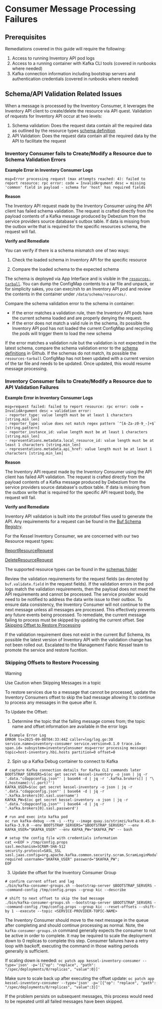 # Consumer Message Processing Failures

## Prerequisites

Remediations covered in this guide will require the following:
1) Access to running Inventory API pod logs
2) Access to a running container with Kafka CLI tools (covered in runbooks where needed)
3) Kafka connection information including bootstrap servers and authentication credentials (covered in runbooks where needed)


## Schema/API Validation Related Issues

When a message is processed by the Inventory Consumer, it leverages the Inventory API client to create/delete the resource via API quest. Validation of requests for Inventory API occur at two levels:
1) Schema validation: Does the request data contain all the required data as outlined by the resource types [schema definition](https://github.com/project-kessel/inventory-api/tree/main/data/schema/resources)
2) API Validation: Does the request data contain all the required data by the API to facilitate the request

### Inventory Consumer fails to Create/Modify a Resource due to Schema Validation Errors

**Example Error in Inventory Consumer Logs**

```
msg=Error processing request (max attempts reached: 4): failed to report resource: rpc error: code = InvalidArgument desc = missing 'common' field in payload - schema for 'host' has required fields
```

**Reason**

The Inventory API request made by the Inventory Consumer using the API client has failed schema validation. The request is crafted directly from the payload contents of a Kafka message produced by Debezium from the service providers source database's outbox table. If data is missing from the outbox write that is required for the specific resources schema, the request will fail.

**Verify and Remediate**

You can verify if there is a schema mismatch one of two ways:

1) Check the loaded schema in Inventory API for the specific resource

2) Compare the loaded schema to the expected schema

The schema is deployed via App Interface and is visible in the [`resources-tarball`](https://gitlab.cee.redhat.com/service/app-interface/-/blob/master/resources/insights-stage/kessel-stage/kessel-inventory-schema-configmap.yml?ref_type=heads). You can dump the ConfigMap contents to a tar file and unpack, or for simplicity sakes, you can exec/rsh to an Inventory API pod and review the contents in the container under `/data/schema/resources/`.

Compare the schema validation error to the schema in container:
* If the error matches a validation rule, then the Inventory API pods have the current schema loaded and are properly denying the request.
* If the error does not match a valid rule in the schema, its possible the Inventory API pod has not loaded the current ConfigMap and recycling the pods will trigger them to load the new schema

If the error matches a validation rule but the validation is not expected in the latest schema, compare the schema validation error to the [schema definitions](https://github.com/project-kessel/inventory-api/tree/main/data/schema/resources) in Github. If the schemas do not match, its possible the `resources-tarball` ConfigMap has not been updated with a current version of the tar file and needs to be updated. Once updated, this would resume message processing.

### Inventory Consumer fails to Create/Modify a Resource due to API Validation Failures

**Example Error in Inventory Consumer Logs**

```shell
msg=request failed: failed to report resource: rpc error: code = InvalidArgument desc = validation error:
- reporter_type: value length must be at least 1 characters [string.min_len]
- reporter_type: value does not match regex pattern `^[A-Za-z0-9_-]+$` [string.pattern]
- reporter_instance_id: value length must be at least 1 characters [string.min_len]
- representations.metadata.local_resource_id: value length must be at least 1 characters [string.min_len]
- representations.metadata.api_href: value length must be at least 1 characters [string.min_len]
```

**Reason**

The Inventory API request made by the Inventory Consumer using the API client has failed API validation. The request is crafted directly from the payload contents of a Kafka message produced by Debezium from the service providers source database's outbox table. If data is missing from the outbox write that is required for the specific API request body, the request will fail.

**Verify and Remediate**

Inventory API validation is built into the protobuf files used to generate the API. Any requirements for a request can be found in the [Buf Schema Registry](https://buf.build/project-kessel/inventory-api/docs/main:kessel.inventory.v1beta2).

For the Kessel Inventory Consumer, we are concerned with our two Resource request types:

[ReportResourceRequest](https://buf.build/project-kessel/inventory-api/docs/main:kessel.inventory.v1beta2#kessel.inventory.v1beta2.ReportResourceRequest)

[DeleteResourceRequest](https://buf.build/project-kessel/inventory-api/docs/main:kessel.inventory.v1beta2#kessel.inventory.v1beta2.DeleteResourceRequest)

The supported resource types can be found in the [schemas folder](https://github.com/project-kessel/inventory-api/tree/main/data/schema/resources)

Review the validation requirements for the request fields (as denoted by `buf.validate.field` in the request fields). If the validation errors in the pod logs match the validation requirements, then the payload does not meet the API requirements and cannot be processed. The service provider would need to be notified to address the data write issue to their outbox. To ensure data consistency, the Inventory Consumer will not continue to the next message unless all messages are processed. This effectively prevents any future events being processed. To remediate, the current message failing to process must be skipped by updating the current offset. See [Skipping Offset to Restore Processing](#skipping-offsets-to-restore-processing)

If the validation requirement does not exist in the current Buf Schema, its possible the latest version of Inventory API with the validation change has not been rolled out. Escalated to the Management Fabric Kessel team to promote the service and restore fucntion.

### Skipping Offsets to Restore Processing

> [!WARNING]
> Use Caution when Skipping Messages in a topic

To restore services due to a message that cannot be processed, update the Inventory Consumers offset to skip the bad message allowing it to continue to process any messages in the queue after it.

To Update the Offset:

1) Determine the topic that the failing message comes from; the topic name and offset information are available in the error logs

```shell
# Example Error Log
ERROR ts=2025-09-08T04:33:44Z caller=log/log.go:30 service.name=inventory-consumer service.version=0.1.0 trace.id= span.id= subsystem=inventoryConsumer msg=error processing message: topic=host-inventory.hbi.hosts partition=0 offset=0
```

2) Spin up a Kafka Debug container to connect to Kafka

```shell
# capture Kafka connection details for Kafka CLI commands later
BOOTSTRAP_SERVERS=$(oc get secret kessel-inventory -o json | jq -r '.data."cdappconfig.json"' | base64 -d | jq -r '.kafka.brokers[] | "\(.hostname):\(.port)"')
KAFKA_USER=$(oc get secret kessel-inventory -o json | jq -r '.data."cdappconfig.json"' | base64 -d | jq -r '.kafka.brokers[0].sasl.username')
KAFKA_PW=$(oc get secret kessel-inventory -o json | jq -r '.data."cdappconfig.json"' | base64 -d | jq -r '.kafka.brokers[0].sasl.password')

# run and exec into kafka pod
oc run kafka-debug --rm -i --tty --image quay.io/strimzi/kafka:0.45.0-kafka-3.9.0 --env BOOTSTRAP_SERVERS="$BOOTSTRAP_SERVERS" --env KAFKA_USER="$KAFKA_USER" --env KAFKA_PW="$KAFKA_PW" -- bash

# setup the config file with credentials information
cat <<EOF > /tmp/config.props
sasl.mechanism=SCRAM-SHA-512
security.protocol=SASL_SSL
sasl.jaas.config=org.apache.kafka.common.security.scram.ScramLoginModule required username="$KAFKA_USER" password="$KAFKA_PW";
EOF
```

3) Update the offset for the Inventory Consumer Group

```shell
# confirm current offset and lag
./bin/kafka-consumer-groups.sh --bootstrap-server $BOOTSTRAP_SERVERS --command-config /tmp/config.props --group kic --describe

# shift to next offset to skip the bad message
./bin/kafka-consumer-groups.sh --bootstrap-server $BOOTSTRAP_SERVERS --command-config /tmp/config.props --group kic --reset-offsets --shift-by 1 --execute --topic <SERVICE-PROVIDER-TOPIC-NAME>
```

The Inventory Consumer should move to the next message in the queue after completing and should continue processing as normal. Note, the `kafka-consumer-groups.sh` command generally expects the consumer to not be active in order to complete. It may be required to scale the deployment down to 0 replicas to complete this step. Consumer failures have a retry loop with backoff, executing the command in those waiting periods generally is sufficient.

If scaling down is needed: `oc patch app kessel-inventory-consumer --type='json' -p='[{"op": "replace", "path": "/spec/deployments/0/replicas", "value":0}]'`

Make sure to scale back up after executing the offset update: `oc patch app kessel-inventory-consumer --type='json' -p='[{"op": "replace", "path": "/spec/deployments/0/replicas", "value":3}]'`

If the problem persists on subsequent messages, this process would need to be repeated until all failed messages have been skipped.
